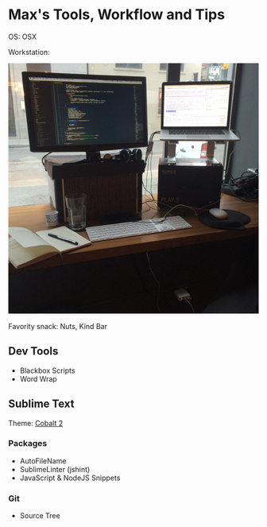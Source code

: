# Max's Tools, Workflow and Tips

OS: OSX

Workstation:

![My Workstation](images/IMG_7667.JPG?raw=true)

Favority snack: Nuts, Kind Bar

## Dev Tools

- Blackbox Scripts
- Word Wrap

## Sublime Text

Theme: [Cobalt 2](https://packagecontrol.io/packages/Theme%20-%20Cobalt2)

### Packages

- AutoFileName
- SublimeLinter (jshint)
- JavaScript & NodeJS Snippets

### Git

- Source Tree